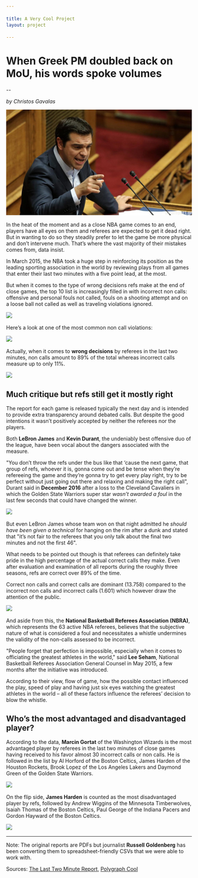 ```yaml
---

title: A Very Cool Project
layout: project

---
```


# When Greek PM doubled back on MoU, his words spoke volumes
--

*by Christos Gavalas*

![](tsipras-pic.jpg)

In the heat of the moment and as a close NBA game comes to an end, players have all eyes on them and referees are expected to get it dead right. But in wanting to do so they steadily prefer to let the game be more physical and don’t intervene much. That’s where the vast majority of their mistakes comes from, data insist.

In March 2015, the NBA took a huge step in reinforcing its position as the leading sporting association in the world by reviewing plays from all games that enter their last two minutes with a five point lead, at the most.  

But when it comes to the type of wrong decisions refs make at the end of close games, the top 10 list is increasingly filled in with incorrect non calls: offensive and personal fouls not called, fouls on a shooting attempt and on a loose ball not called as well as traveling violations ignored. 

![](Most-Common-Wrong.png)

Here’s a look at one of the most common non call violations:

![](travel.gif)

Actually, when it comes to **wrong decisions** by referees in the last two minutes, non calls amount to 89% of the total whereas incorrect calls measure up to only 11%.

![](Distribution-of-incorrect-calls.png)


## Much critique but refs still get it mostly right  

The report for each game is released typically the next day and is intended to provide extra transparency around debated calls. But despite the good intentions it wasn’t positively accepted by neither the referees nor the players.

Both **LeBron James** and **Kevin Durant**, the undeniably best offensive duo of the league, have been vocal about the dangers associated with the measure. 

"You don’t throw the refs under the bus like that ‘cause the next game, that group of refs, whoever it is, gonna come out and be tense when they’re refereeing the game and they’re gonna try to get every play right, try to be perfect without just going out there and relaxing and making the right call", Durant said in **December 2016** after a loss to the Cleveland Cavaliers in which the Golden State Warriors super star *wasn’t awarded a foul* in the last few seconds that could have changed the winner.  

![](durant_call.gif)

But even LeBron James whose team won on that night admitted he *should have been given a technical* for hanging on the rim after a dunk and stated that "it’s not fair to the referees that you only talk about the final two minutes and not the first 46".

What needs to be pointed out though is that referees can definitely take pride in the high percentage of the actual correct calls they make. Even after evaluation and examination of all reports during the roughly three seasons, refs are correct over 89% of the time. 

Correct non calls and correct calls are dominant (13.758) compared to the incorrect non calls and incorrect calls (1.601) which however draw the attention of the public. 

![](Distribution-of-calls.png)

And aside from this, the **National Basketball Referees Association (NBRA)**, which represents the 63 active NBA referees, believes that the subjective nature of what is considered a foul and necessitates a whistle undermines the validity of the non-calls assessed to be incorrect. 

"People forget that perfection is impossible, especially when it comes to officiating the greatest athletes in the world," said **Lee Seham**, National Basketball Referees Association General Counsel in May 2015, a few months after the initiative was introduced. 

According to their view, flow of game, how the possible contact influenced the play, speed of play and having just six eyes watching the greatest athletes in the world – all of these factors influence the referees’ decision to blow the whistle. 

## Who’s the most advantaged and disadvantaged player?

According to the data, **Marcin Gortat** of the Washington Wizards is the most advantaged player by referees in the last two minutes of close games having received to his favor almost 30 incorrect calls or non calls. He is followed in the list by Al Horford of the Boston Celtics, James Harden of the Houston Rockets, Brook Lopez of the Los Angeles Lakers and Daymond Green of the Golden State Warriors.  

![](Mostly-Advantaged.png)

On the flip side, **James Harden** is counted as the most disadvantaged player by refs, followed by Andrew Wiggins of the Minnesota Timberwolves, Isaiah Thomas of the Boston Celtics, Paul George of the Indiana Pacers and Gordon Hayward of the Boston Celtics. 

![](Mostly-Disadvantaged.png)



-----------------

Note: The original reports are PDFs but journalist **Russell Goldenberg** has been converting them to spreadsheet-friendly CSVs that we were able to work with.

Sources: [The Last Two Minute Report](http://official.nba.com/nba-last-two-minute-reports-archive/), [Polygraph Cool](https://github.com/polygraph-cool/last-two-minute-report/tree/master/output)

